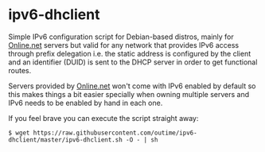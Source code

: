 # ipv6-dhclient
Simple IPv6 configuration script for Debian-based distros, mainly for [Online.net](http://www.online.net/) servers but valid for any network that provides IPv6 access through prefix delegation i.e. the static address is configured by the client and an identifier (DUID) is sent to the DHCP server in order to get functional routes.

Servers provided by [Online.net](http://www.online.net/) won't come with IPv6 enabled by default so this makes things a bit easier specially when owning multiple servers and IPv6 needs to be enabled by hand in each one.

If you feel brave you can execute the script straight away:

`$ wget https://raw.githubusercontent.com/outime/ipv6-dhclient/master/ipv6-dhclient.sh -O - | sh`
